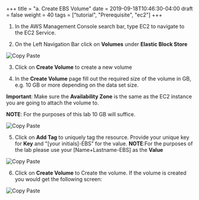 +++
title = "a. Create EBS Volume"
date = 2019-09-18T10:46:30-04:00
draft = false
weight = 40
tags = ["tutorial", "Prerequisite", "ec2"]
+++

1.	In the AWS Management Console search bar, type EC2 to navigate to the EC2 Service.


2.	On the Left Navigation Bar click on **Volumes** under **Elastic Block Store**

![Copy Paste](/images/hpc-aws-parallelcluster-workshop/EC2Volumes.png)


3.	Click on **Create Volume** to create a new volume

4.	In the **Create Volume** page fill out the required size of the volume in GB, e.g. 10 GB or more depending on the data set size.

**Important**: Make sure the **Availability Zone** is the same as the EC2 instance you are going to attach the volume to.

**NOTE**: For the purposes of this lab 10 GB will suffice.

![Copy Paste](/images/hpc-aws-parallelcluster-workshop/CreateVolume.png)


5.	Click on **Add Tag** to uniquely tag the resource. Provide your unique key for **Key** and "[your initials]-EBS" for the value.
**NOTE**:For the purposes of the lab please use your [Name+Lastname-EBS] as the **Value**  

![Copy Paste](/images/hpc-aws-parallelcluster-workshop/EC2VolumeTag.png)

6.	Click on **Create Volume** to Create the volume. If the volume is created you would get the following screen:

![Copy Paste](/images/hpc-aws-parallelcluster-workshop/EC2VolumeCreated.png)
